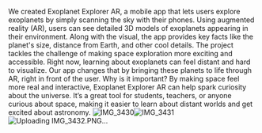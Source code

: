 We created Exoplanet Explorer AR, a mobile app that lets users explore exoplanets by simply scanning the sky with their phones. Using augmented reality (AR), users can see detailed 3D models of exoplanets appearing in their environment. Along with the visual, the app provides key facts like the planet's size, distance from Earth, and other cool details. The project tackles the challenge of making space exploration more exciting and accessible. Right now, learning about exoplanets can feel distant and hard to visualize. Our app changes that by bringing these planets to life through AR, right in front of the user. Why is it important? By making space feel more real and interactive, Exoplanet Explorer AR can help spark curiosity about the universe. It’s a great tool for students, teachers, or anyone curious about space, making it easier to learn about distant worlds and get excited about astronomy.
![IMG_3430](https://github.com/user-attachments/assets/176d48fd-d40e-4cce-9d0c-1fa47a8232e8)![IMG_3431](https://github.com/user-attachments/assets/fa4899dc-3047-472c-ab4a-9c82eb71205f)![Uploading IMG_3432.PNG…]()


